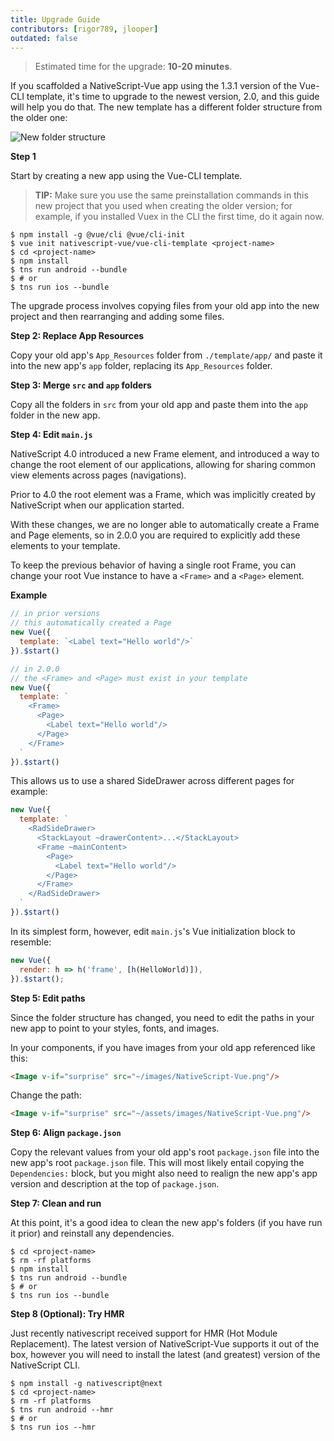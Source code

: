 ```yaml
---
title: Upgrade Guide
contributors: [rigor789, jlooper]
outdated: false
---
```


> Estimated time for the upgrade: **10-20 minutes**.

If you scaffolded a NativeScript-Vue app using the 1.3.1 version of the Vue-CLI template, it's time to upgrade to the newest version, 2.0, and this guide will help you do that. The new template has a different folder structure from the older one:

![New folder structure](/screenshots/old-new-folder-structure.png)

**Step 1**

Start by creating a new app using the Vue-CLI template.

> **TIP:** Make sure you use the same preinstallation commands in this new project that you used when creating the older version; for example, if you installed Vuex in the CLI the first time, do it again now.

```shell
$ npm install -g @vue/cli @vue/cli-init
$ vue init nativescript-vue/vue-cli-template <project-name>
$ cd <project-name>
$ npm install
$ tns run android --bundle
$ # or
$ tns run ios --bundle
```

The upgrade process involves copying files from your old app into the new project and then rearranging and adding some files.

**Step 2: Replace App Resources**

Copy your old app's `App_Resources` folder from `./template/app/` and paste it into the new app's `app` folder, replacing its `App_Resources` folder.

**Step 3: Merge `src` and `app` folders**

Copy all the folders in `src` from your old app and paste them into the `app` folder in the new app.

**Step 4: Edit `main.js`**

NativeScript 4.0 introduced a new Frame element, and introduced a way to change the root element of our applications, allowing for sharing common view elements across pages (navigations).

Prior to 4.0 the root element was a Frame, which was implicitly created by NativeScript when our application started.

With these changes, we are no longer able to automatically create a Frame and Page elements, so in 2.0.0 you are required to explicitly add these elements to your template.

To keep the previous behavior of having a single root Frame, you can change your root Vue instance to have a `<Frame>` and a `<Page>` element.

**Example**

```js
// in prior versions
// this automatically created a Page
new Vue({
  template: `<Label text="Hello world"/>`
}).$start()
```

```js
// in 2.0.0
// the <Frame> and <Page> must exist in your template
new Vue({
  template: `
    <Frame>
      <Page>
        <Label text="Hello world"/>
      </Page>
    </Frame>
  `
}).$start()
```

This allows us to use a shared SideDrawer across different pages for example:

```js
new Vue({
  template: `
    <RadSideDrawer>
      <StackLayout ~drawerContent>...</StackLayout>
      <Frame ~mainContent>
        <Page>
          <Label text="Hello world"/>
        </Page>
      </Frame>
    </RadSideDrawer>
  `
}).$start()
```

In its simplest form, however, edit `main.js`'s Vue initialization block to resemble:

```js
new Vue({
  render: h => h('frame', [h(HelloWorld)]),
}).$start();
```

**Step 5: Edit paths**

Since the folder structure has changed, you need to edit the paths in your new app to point to your styles, fonts, and images.

In your components, if you have images from your old app referenced like this:

```HTML
<Image v-if="surprise" src="~/images/NativeScript-Vue.png"/>
```

Change the path:

```HTML
<Image v-if="surprise" src="~/assets/images/NativeScript-Vue.png"/>
```

**Step 6: Align `package.json`**

Copy the relevant values from your old app's root `package.json` file into the new app's root `package.json` file. This will most likely entail copying the `Dependencies:` block, but you might also need to realign the new app's app version and description at the top of `package.json`.

**Step 7: Clean and run**

At this point, it's a good idea to clean the new app's folders (if you have run it prior) and reinstall any dependencies.

```shell
$ cd <project-name>
$ rm -rf platforms
$ npm install
$ tns run android --bundle
$ # or
$ tns run ios --bundle
```

**Step 8 (Optional): Try HMR**

Just recently nativescript received support for HMR (Hot Module Replacement). The latest version of NativeScript-Vue supports it out of the box, however you will need to install the latest (and greatest) version of the NativeScript CLI.

```shell
$ npm install -g nativescript@next
$ cd <project-name>
$ rm -rf platforms
$ tns run android --hmr
$ # or
$ tns run ios --hmr
```
